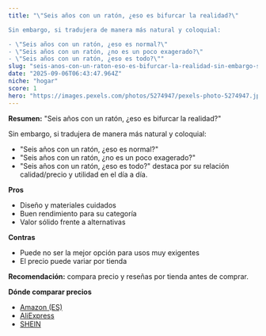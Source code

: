 ```yaml
---
title: "\"Seis años con un ratón, ¿eso es bifurcar la realidad?\" 

Sin embargo, si tradujera de manera más natural y coloquial:

- \"Seis años con un ratón, ¿eso es normal?\"
- \"Seis años con un ratón, ¿no es un poco exagerado?\"
- \"Seis años con un ratón, ¿eso es todo?\""
slug: "seis-anos-con-un-raton-eso-es-bifurcar-la-realidad-sin-embargo-si-tradujera-de-m"
date: "2025-09-06T06:43:47.964Z"
niche: "hogar"
score: 1
hero: "https://images.pexels.com/photos/5274947/pexels-photo-5274947.jpeg?auto=compress&cs=tinysrgb&fit=crop&h=627&w=1200&auto=compress&cs=tinysrgb&w=1200&h=675&fit=crop"
---
```


**Resumen:** "Seis años con un ratón, ¿eso es bifurcar la realidad?" 

Sin embargo, si tradujera de manera más natural y coloquial:

- "Seis años con un ratón, ¿eso es normal?"
- "Seis años con un ratón, ¿no es un poco exagerado?"
- "Seis años con un ratón, ¿eso es todo?" destaca por su relación calidad/precio y utilidad en el día a día.

**Pros**
- Diseño y materiales cuidados
- Buen rendimiento para su categoría
- Valor sólido frente a alternativas

**Contras**
- Puede no ser la mejor opción para usos muy exigentes
- El precio puede variar por tienda

**Recomendación:** compara precio y reseñas por tienda antes de comprar.

**Dónde comparar precios**
- [Amazon (ES)](https://www.amazon.es/s?k=%22Seis%20a%C3%B1os%20con%20un%20rat%C3%B3n%2C%20%C2%BFeso%20es%20bifurcar%20la%20realidad%3F%22%20%0A%0ASin%20embargo%2C%20si%20tradujera%20de%20manera%20m%C3%A1s%20natural%20y%20coloquial%3A%0A%0A-%20%22Seis%20a%C3%B1os%20con%20un%20rat%C3%B3n%2C%20%C2%BFeso%20es%20normal%3F%22%0A-%20%22Seis%20a%C3%B1os%20con%20un%20rat%C3%B3n%2C%20%C2%BFno%20es%20un%20poco%20exagerado%3F%22%0A-%20%22Seis%20a%C3%B1os%20con%20un%20rat%C3%B3n%2C%20%C2%BFeso%20es%20todo%3F%22&tag=teknovashop25-21)
- [AliExpress](https://www.aliexpress.com/wholesale?SearchText=%22Seis%20a%C3%B1os%20con%20un%20rat%C3%B3n%2C%20%C2%BFeso%20es%20bifurcar%20la%20realidad%3F%22%20%0A%0ASin%20embargo%2C%20si%20tradujera%20de%20manera%20m%C3%A1s%20natural%20y%20coloquial%3A%0A%0A-%20%22Seis%20a%C3%B1os%20con%20un%20rat%C3%B3n%2C%20%C2%BFeso%20es%20normal%3F%22%0A-%20%22Seis%20a%C3%B1os%20con%20un%20rat%C3%B3n%2C%20%C2%BFno%20es%20un%20poco%20exagerado%3F%22%0A-%20%22Seis%20a%C3%B1os%20con%20un%20rat%C3%B3n%2C%20%C2%BFeso%20es%20todo%3F%22)
- [SHEIN](https://www.shein.com/pdsearch/%22Seis%20a%C3%B1os%20con%20un%20rat%C3%B3n%2C%20%C2%BFeso%20es%20bifurcar%20la%20realidad%3F%22%20%0A%0ASin%20embargo%2C%20si%20tradujera%20de%20manera%20m%C3%A1s%20natural%20y%20coloquial%3A%0A%0A-%20%22Seis%20a%C3%B1os%20con%20un%20rat%C3%B3n%2C%20%C2%BFeso%20es%20normal%3F%22%0A-%20%22Seis%20a%C3%B1os%20con%20un%20rat%C3%B3n%2C%20%C2%BFno%20es%20un%20poco%20exagerado%3F%22%0A-%20%22Seis%20a%C3%B1os%20con%20un%20rat%C3%B3n%2C%20%C2%BFeso%20es%20todo%3F%22)